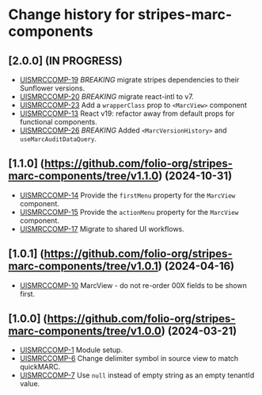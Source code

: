 # Change history for stripes-marc-components

## [2.0.0] (IN PROGRESS)

- [UISMRCCOMP-19](https://issues.folio.org/browse/UISMRCCOMP-19) *BREAKING* migrate stripes dependencies to their Sunflower versions.
- [UISMRCCOMP-20](https://issues.folio.org/browse/UISMRCCOMP-20) *BREAKING* migrate react-intl to v7.
- [UISMRCCOMP-23](https://issues.folio.org/browse/UISMRCCOMP-23) Add a `wrapperClass` prop to `<MarcView>` component
- [UISMRCCOMP-13](https://issues.folio.org/browse/UISMRCCOMP-13) React v19: refactor away from default props for functional components.
- [UISMRCCOMP-26](https://issues.folio.org/browse/UISMRCCOMP-26) *BREAKING* Added `<MarcVersionHistory>` and `useMarcAuditDataQuery`.

## [1.1.0] (https://github.com/folio-org/stripes-marc-components/tree/v1.1.0) (2024-10-31)

- [UISMRCCOMP-14](https://issues.folio.org/browse/UISMRCCOMP-14) Provide the `firstMenu` property for the `MarcView` component.
- [UISMRCCOMP-15](https://issues.folio.org/browse/UISMRCCOMP-15) Provide the `actionMenu` property for the `MarcView` component.
- [UISMRCCOMP-17](https://issues.folio.org/browse/UISMRCCOMP-17) Migrate to shared UI workflows.

## [1.0.1] (https://github.com/folio-org/stripes-marc-components/tree/v1.0.1) (2024-04-16)

- [UISMRCCOMP-10](https://issues.folio.org/browse/UISMRCCOMP-10) MarcView - do not re-order 00X fields to be shown first.

## [1.0.0] (https://github.com/folio-org/stripes-marc-components/tree/v1.0.0) (2024-03-21)

- [UISMRCCOMP-1](https://issues.folio.org/browse/UISMRCCOMP-1) Module setup.
- [UISMRCCOMP-6](https://issues.folio.org/browse/UISMRCCOMP-6) Change delimiter symbol in source view to match quickMARC.
- [UISMRCCOMP-7](https://issues.folio.org/browse/UISMRCCOMP-7) Use `null` instead of empty string as an empty tenantId value.
